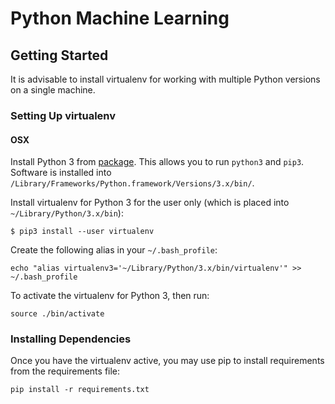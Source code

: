 # Python Machine Learning

## Getting Started

It is advisable to install virtualenv for working with multiple Python versions on a single machine. 

### Setting Up virtualenv

#### OSX
Install Python 3 from [package](https://www.python.org/downloads/). This allows you to run `python3` and `pip3`. Software is installed into `/Library/Frameworks/Python.framework/Versions/3.x/bin/`. 

Install virtualenv for Python 3 for the user only (which is placed into `~/Library/Python/3.x/bin`):

```
$ pip3 install --user virtualenv
```

Create the following alias in your `~/.bash_profile`:

```
echo "alias virtualenv3='~/Library/Python/3.x/bin/virtualenv'" >> ~/.bash_profile
```

To activate the virtualenv for Python 3, then run:
```
source ./bin/activate
```

### Installing Dependencies
Once you have the virtualenv active, you may use pip to install requirements from the requirements file:

```
pip install -r requirements.txt
```
